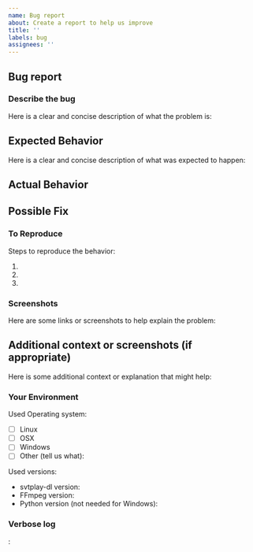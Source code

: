 ```yaml
---
name: Bug report
about: Create a report to help us improve
title: ''
labels: bug
assignees: ''
---
```


<!--- Please fill out this template to the best of your ability. You can always edit this issue once you have created it. -->
<!--- Before you start make sure that you are running the latest svtplay-dl and FFmpeg version. Also check that you can watch the tv show online in a web browser. -->
<!--- Always include the URL you want to download and all switches you are using. --->

## Bug report
### Describe the bug
Here is a clear and concise description of what the problem is:
<!--- Provide a more detailed introduction to the issue itself, and why you consider it to be a bug -->
<!--- A bug report that is not clear will be closed -->
<!--- Put your text below this line -->

## Expected Behavior
Here is a clear and concise description of what was expected to happen:
<!--- Tell us what should happen -->
<!--- Put your text below this line -->

## Actual Behavior
<!--- Tell us what happens instead -->
<!--- Put your text below this line -->

## Possible Fix
<!--- Not obligatory, but suggest a fix or reason for the bug -->
<!--- Put your text below this line -->

### To Reproduce
Steps to reproduce the behavior:
<!--- Provide a link to a live example, or an unambiguous set of steps to -->
<!--- reproduce this bug. Include code to reproduce, if relevant -->
<!--- Put your text below this line -->
1. 
2.
3.

### Screenshots 
Here are some links or screenshots to help explain the problem:
<!--- Put your text/pictures below this line -->

## Additional context or screenshots (if appropriate)
Here is some additional context or explanation that might help:
<!--- How has this bug affected you? What were you trying to accomplish? -->
<!--- Put your text below this line -->

### Your Environment
Used Operating system:
<!--- Include as many relevant details about the environment you experienced the bug in -->
<!--- Checkboxes can easily be ticked once issue is created -->
 - [ ] Linux
 - [ ] OSX
 - [ ] Windows
 - [ ] Other (tell us what): 

Used versions:
- svtplay-dl version: 
- FFmpeg version: 
- Python version (not needed for Windows): 

### Verbose log
<!--- A verbose log is always mandatory when creating an issue. -->
<!--- Add --verbose like this: svtplay-dl --verbose https://www.example.com -->
<!--- Put your verbose log below this line -->
:

